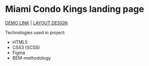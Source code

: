 # Miami Condo Kings landing page

   [DEMO LINK](https://kostyasabada.github.io/miami-landing/) | [LAYOUT DESIGN](https://www.figma.com/file/nHz8bflIwJaWP3P99vKTH5/miami_home_new?node-id=0%3A2)


Technologies used in project:

- HTML5
- CSS3 (SCSS)
- Figma
- BEM-methodology
